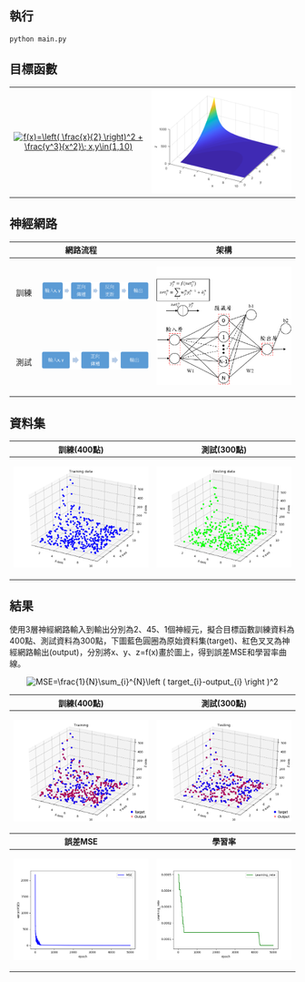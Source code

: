 ## 執行
    python main.py

## 目標函數
<table align="center">
  <td align="center">
     <a href="https://www.codecogs.com/eqnedit.php?latex=f(x)=\left(&space;\frac{x}{2}&space;\right)^2&space;&plus;&space;\frac{y^3}{x^2}\;&space;x,y\in(1,10)" target="_blank"><img src="https://latex.codecogs.com/gif.latex?f(x)=\left(&space;\frac{x}{2}&space;\right)^2&space;&plus;&space;\frac{y^3}{x^2}\;&space;x,y\in(1,10)" title="f(x)=\left( \frac{x}{2} \right)^2 + \frac{y^3}{x^2}\; x,y\in(1,10)" /></a>
  </td>
  <td>
    <img src="https://github.com/YamGhost/BPNN/blob/master/fig/target%20func.png" />
  </td>
</table>

## 神經網路
<table align="center">
    <thead>
        <tr>
            <th colspan="2">網路流程</th>
            <th>架構</th>
        </tr>
    </thead>
    <tbody>
        <tr>
            <td rowspan="1" width="10%">
              <p align="center">
                <text>訓練</text>           
              </p>
            </td>
            <td rowspan="1">
              <p align="center">
                <img src="https://github.com/YamGhost/BPNN/blob/master/fig/%E8%A8%93%E7%B7%B4%E6%B5%81%E7%A8%8B.png" />
              </p>
            </td>
            <td rowspan="2" width="50%">   
              <p align="center">
                <img src="https://github.com/YamGhost/BPNN/blob/master/fig/bpnn.png"/>
              </p>
            </td>
        </tr>        
        <tr>
            <td rowspan="1">
              <p align="center">
                <text>測試</text>           
              </p>
            </td>
            <td rowspan="1">
              <p align="center">
                <img src="https://github.com/YamGhost/BPNN/blob/master/fig/%E6%B8%AC%E8%A9%A6%E6%B5%81%E7%A8%8B.png" />
              </p>
            </td>
        </tr>        
    </tbody>
</table>

## 資料集
<table align="center">
    <thead>
        <tr>
            <th>訓練(400點)</th>
            <th>測試(300點)</th>
        </tr>
    </thead>
    <tbody>
        <tr>
            <td>
              <p align="center">
                <img src="https://github.com/YamGhost/BPNN/blob/master/fig/training_400.png" />
              </p>
            </td>
            <td>   
              <p align="center">
                <img src="https://github.com/YamGhost/BPNN/blob/master/fig/testing_300.png"/>
              </p>
            </td>
        </tr>
    </tbody>
</table>

## 結果
<p>
  使用3層神經網路輸入到輸出分別為2、45、1個神經元，擬合目標函數訓練資料為400點、測試資料為300點，下圖藍色圓圈為原始資料集(target)、紅色叉叉為神經網路輸出(output)，分別將x、y、z=f(x)畫於圖上，得到誤差MSE和學習率曲線。
</p>
<p align="center">
  <img src="https://latex.codecogs.com/gif.latex?MSE=\frac{1}{N}\sum_{i}^{N}\left&space;(&space;target_{i}-output_{i}&space;\right&space;)^2" title="MSE=\frac{1}{N}\sum_{i}^{N}\left ( target_{i}-output_{i} \right )^2" />
</p>
<table align="center">
    <thead>
        <tr>
            <th>訓練(400點)</th>
            <th>測試(300點)</th>
        </tr>
    </thead>
    <tbody>
        <tr>
            <td>
              <p align="center">
                <img src="https://github.com/YamGhost/BPNN/blob/master/fig/N45_2_label.png" />
              </p>
            </td>
            <td>   
              <p align="center">
                <img src="https://github.com/YamGhost/BPNN/blob/master/fig/N45_3_label.png"/>
              </p>
            </td>
        </tr>
    </tbody>
        <thead>
        <tr>
            <th>誤差MSE</th>
            <th>學習率</th>
        </tr>
    </thead>
    <tbody>
        <tr>
            <td>
              <p align="center">
                <img src="https://github.com/YamGhost/BPNN/blob/master/fig/N45_1.png" />
              </p>
            </td>
            <td>   
              <p align="center">
                <img src="https://github.com/YamGhost/BPNN/blob/master/fig/N45_4.png"/>
              </p>
            </td>
        </tr>
    </tbody>
</table>
